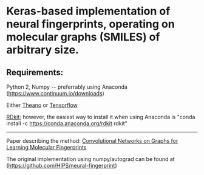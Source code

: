 Keras-based implementation of neural fingerprints, operating on molecular graphs (SMILES) of arbitrary size.
============================================================================================================



## Requirements:

Python 2, Numpy -- preferrably using Anaconda (https://www.continuum.io/downloads)

Either [Theano](http://deeplearning.net/software/theano/install.html) or [Tensorflow](https://www.tensorflow.org/versions/r0.10/get_started/os_setup.html)

[RDkit](http://www.rdkit.org/docs/Install.html); however, the easiest way to install it when using Anaconda is "conda install -c https://conda.anaconda.org/rdkit rdkit"


---------------------------------------

Paper describing the method: [Convolutional Networks on Graphs for Learning Molecular Fingerprints](http://arxiv.org/pdf/1509.09292.pdf)

The original implementation using numpy/autograd can be found at (https://github.com/HIPS/neural-fingerprint)
